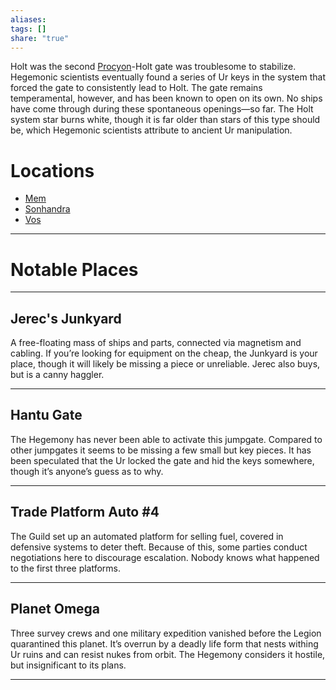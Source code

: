 ```yaml
---
aliases: 
tags: []
share: "true"
---
```

Holt was the second [Procyon](../Procyon.md)-Holt gate was troublesome to stabilize. Hegemonic scientists eventually found a series of Ur keys in the system that forced the gate to consistently lead to Holt. The gate remains temperamental, however, and has been known to open on its own. No ships have come through during these spontaneous openings—so far. The Holt system star burns white, though it is far older than stars of this type should be, which Hegemonic scientists attribute to ancient Ur manipulation.

# Locations

- [Mem](./Mem.md)
- [Sonhandra](./Sonhandra.md)
- [Vos](./Vos.md)

---

# Notable Places

---

## Jerec's Junkyard 

A free-floating mass of ships and parts, connected via magnetism and cabling. If you’re looking for equipment on the cheap, the Junkyard is your place, though it will likely be missing a piece or unreliable. Jerec also buys, but is a canny haggler.

---

## Hantu Gate 

The Hegemony has never been able to activate this jumpgate. Compared to other jumpgates it seems to be missing a few small but key pieces. It has been speculated that the Ur locked the gate and hid the keys somewhere, though it’s anyone’s guess as to why.

---

## Trade Platform Auto #4 

The Guild set up an automated platform for selling fuel, covered in defensive systems to deter theft. Because of this, some parties conduct negotiations here to discourage escalation. Nobody knows what happened to the first three platforms.

---

## Planet Omega

Three survey crews and one military expedition vanished before the Legion quarantined this planet. It’s overrun by a deadly life form that nests withing Ur ruins and can resist nukes from orbit. The Hegemony considers it hostile, but insignificant to its plans.

---
